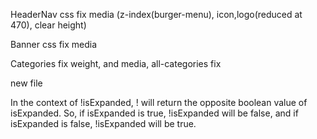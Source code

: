 HeaderNav css fix media (z-index(burger-menu), icon,logo(reduced at 470), clear height)

Banner css fix media

Categories fix weight, and media, all-categories fix

new file


In the context of !isExpanded, ! will return the opposite boolean value of isExpanded. So, if isExpanded is true, !isExpanded will be false, and if isExpanded is false, !isExpanded will be true.